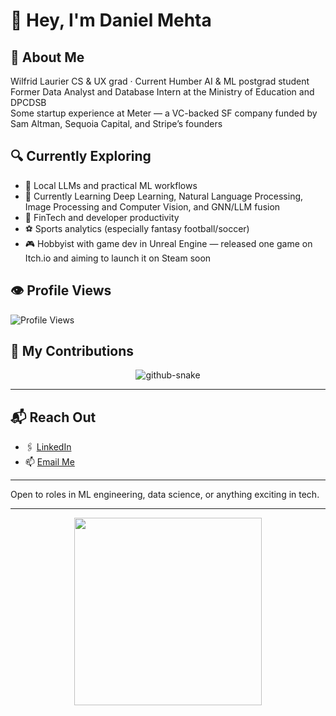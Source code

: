 # 👋 Hey, I'm Daniel Mehta

## 🧠 About Me  
Wilfrid Laurier CS & UX grad · Current Humber AI & ML postgrad student  
Former Data Analyst and Database Intern at the Ministry of Education and DPCDSB  
Some startup experience at Meter — a VC-backed SF company funded by Sam Altman, Sequoia Capital, and Stripe’s founders

## 🔍 Currently Exploring

- 🧠 Local LLMs and practical ML workflows
- 🤖 Currently Learning Deep Learning, Natural Language Processing, Image Processing and Computer Vision, and GNN/LLM fusion
- 💸 FinTech and developer productivity  
- ⚽ Sports analytics (especially fantasy football/soccer)  
- 🎮 Hobbyist with game dev in Unreal Engine — released one game on Itch.io and aiming to launch it on Steam soon

## 👁️ Profile Views  
![Profile Views](https://komarev.com/ghpvc/?username=daniel-mehta&color=blueviolet&style=flat-square)

## 🐍 My Contributions

<div align="center">
  <picture>
    <source media="(prefers-color-scheme: dark)" srcset="https://raw.githubusercontent.com/daniel-mehta/daniel-mehta/output/github-contribution-grid-snake-dark.svg" />
    <source media="(prefers-color-scheme: light)" srcset="https://raw.githubusercontent.com/daniel-mehta/daniel-mehta/output/github-contribution-grid-snake.svg" />
    <img alt="github-snake" src="https://raw.githubusercontent.com/daniel-mehta/daniel-mehta/output/github-contribution-grid-snake.svg" />
  </picture>
</div>

<hr>

## 📬 Reach Out  
- 🖇️ [LinkedIn](https://www.linkedin.com/in/dan-mehta/)
- 📫 [Email Me](mailto:daniel.mehta@gmail.com)

---

Open to roles in ML engineering, data science, or anything exciting in tech.

---


<p align="center">
  <img src="https://media1.tenor.com/m/NwY5ppxLs_oAAAAd/kitten-keybo.gif" width="300"/>
</p>
